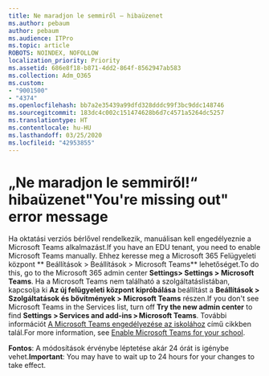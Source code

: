 ```yaml
---
title: Ne maradjon le semmiről – hibaüzenet
ms.author: pebaum
author: pebaum
ms.audience: ITPro
ms.topic: article
ROBOTS: NOINDEX, NOFOLLOW
localization_priority: Priority
ms.assetid: 686e8f18-b871-4dd2-864f-8562947ab583
ms.collection: Adm_O365
ms.custom:
- "9001500"
- "4374"
ms.openlocfilehash: bb7a2e35439a99dfd328dddc99f3bc9ddc148746
ms.sourcegitcommit: 183dc4c002c151474628b6d7c4571a5264dc5257
ms.translationtype: HT
ms.contentlocale: hu-HU
ms.lasthandoff: 03/25/2020
ms.locfileid: "42953855"
---
```

# <a name="youre-missing-out-error-message"></a><span data-ttu-id="0c06f-102">„Ne maradjon le semmiről!“ hibaüzenet</span><span class="sxs-lookup"><span data-stu-id="0c06f-102">"You're missing out" error message</span></span>

<span data-ttu-id="0c06f-103">Ha oktatási verziós bérlővel rendelkezik, manuálisan kell engedélyeznie a Microsoft Teams alkalmazást.</span><span class="sxs-lookup"><span data-stu-id="0c06f-103">If you have an EDU tenant, you need to enable Microsoft Teams manually.</span></span> <span data-ttu-id="0c06f-104">Ehhez keresse meg a Microsoft 365 Felügyeleti központ \*\* Beállítások > Beállítások > Microsoft Teams\*\* lehetőséget.</span><span class="sxs-lookup"><span data-stu-id="0c06f-104">To do this, go to the Microsoft 365 admin center **Settings> Settings > Microsoft Teams**.</span></span> <span data-ttu-id="0c06f-105">Ha a Microsoft Teams nem található a szolgáltatáslistában, kapcsolja ki **Az új felügyeleti központ kipróbálása** beállítást a **Beállítások > Szolgáltatások és bővítmények > Microsoft Teams** részen.</span><span class="sxs-lookup"><span data-stu-id="0c06f-105">If you don't see Microsoft Teams in the Services list, turn off **Try the new admin center** to find **Settings > Services and add-ins > Microsoft Teams**.</span></span> <span data-ttu-id="0c06f-106">További információt [A Microsoft Teams engedélyezése az iskolához](https://docs.microsoft.com/microsoft-365/education/intune-edu-trial/enable-microsoft-teams#enable-microsoft-teams-for-your-school-1) című cikkben talál.</span><span class="sxs-lookup"><span data-stu-id="0c06f-106">For more information, see [Enable Microsoft Teams for your school](https://docs.microsoft.com/microsoft-365/education/intune-edu-trial/enable-microsoft-teams#enable-microsoft-teams-for-your-school-1).</span></span>

<span data-ttu-id="0c06f-107">**Fontos**: A módosítások érvénybe léptetése akár 24 órát is igénybe vehet.</span><span class="sxs-lookup"><span data-stu-id="0c06f-107">**Important**: You may have to wait up to 24 hours for your changes to take effect.</span></span>
